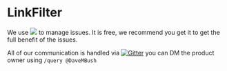 # LinkFilter
We use
<a href="https://zenhub.com"><img src="https://raw.githubusercontent.com/ZenHubIO/support/master/zenhub-badge.png"></a> to manage issues.
It is free, we recommend you get it to get the full benefit of the issues.

All of our communication is handled via
[![Gitter](https://badges.gitter.im/linkfilter/Lobby.svg)](https://gitter.im/linkfilter/Lobby?utm_source=badge&utm_medium=badge&utm_campaign=pr-badge) you can DM the product owner using `/query @DaveMBush`
